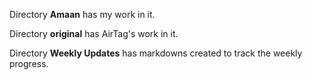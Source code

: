 Directory **Amaan** has my work in it.

Directory **original** has AirTag's work in it.

Directory **Weekly Updates** has markdowns created to track the weekly progress.
